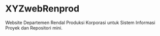 # XYZwebRenprod
Website Departemen Rendal Produksi Korporasi untuk Sistem Informasi Proyek dan Repositori mini.

